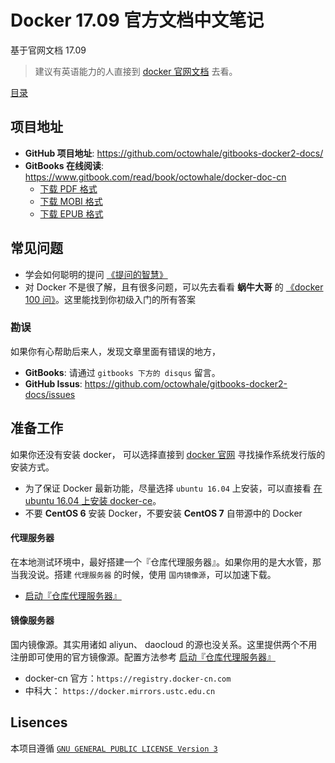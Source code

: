 # Docker 17.09 官方文档中文笔记

基于官网文档 17.09 

> 建议有英语能力的人直接到 [docker 官网文档](https://docs.docker.com) 去看。

[目录](/SUMMARY.md)

## 项目地址

+ **GitHub 项目地址**: https://github.com/octowhale/gitbooks-docker2-docs/
+ **GitBooks 在线阅读**: https://www.gitbook.com/read/book/octowhale/docker-doc-cn
  + [下载 PDF 格式](https://www.gitbook.com/download/pdf/book/octowhale/docker-doc-cn)
  + [下载 MOBI 格式](https://www.gitbook.com/download/mobi/book/octowhale/docker-doc-cn)
  + [下载 EPUB 格式](https://www.gitbook.com/download/epub/book/octowhale/docker-doc-cn)


## 常见问题

+ 学会如何聪明的提问 [《提问的智慧》](https://github.com/ryanhanwu/How-To-Ask-Questions-The-Smart-Way/blob/master/README-zh_CN.md)
+ 对 Docker 不是很了解，且有很多问题，可以先去看看 **蜗牛大哥** 的 [《docker 100 问》](https://blog.lab99.org/post/docker-2016-07-14-faq.html)。这里能找到你初级入门的所有答案

### 勘误

如果你有心帮助后来人，发现文章里面有错误的地方，
+ **GitBooks**: 请通过 `gitbooks 下方的 disqus` 留言。
+ **GitHub Issus**: https://github.com/octowhale/gitbooks-docker2-docs/issues

## 准备工作

如果你还没有安装 docker， 可以选择直接到 [docker 官网](https://docs.docker.com/engine/installation/) 寻找操作系统发行版的安装方式。
+ 为了保证 Docker 最新功能，尽量选择 `ubuntu 16.04` 上安装，可以直接看 [在 ubuntu 16.04 上安装 docker-ce](000.get_docker/000.install-docker-ce.md)。
+ 不要 **CentOS 6** 安装 Docker，不要安装 **CentOS 7** 自带源中的 Docker

#### 代理服务器

在本地测试环境中，最好搭建一个『仓库代理服务器』。如果你用的是大水管，那当我没说。搭建 `代理服务器` 的时候，使用 `国内镜像源`，可以加速下载。
+ [启动『仓库代理服务器』](/999.examples/002.registry_proxy/registry_proxy.md)

#### 镜像服务器

国内镜像源。其实用诸如 aliyun、 daocloud 的源也没关系。这里提供两个不用注册即可使用的官方镜像源。配置方法参考 [启动『仓库代理服务器』](/999.examples/002.registry_proxy/registry_proxy.md)
+ docker-cn 官方：`https://registry.docker-cn.com`
+ 中科大： `https://docker.mirrors.ustc.edu.cn`

## Lisences

本项目遵循 [`GNU GENERAL PUBLIC LICENSE Version 3`](./LICENSE)